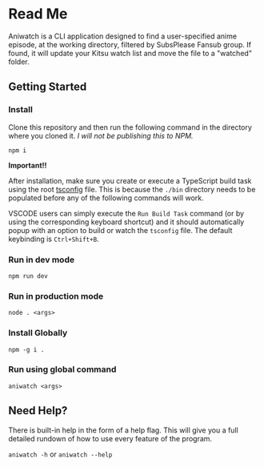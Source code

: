 # Read Me

Aniwatch is a CLI application designed to find a user-specified anime episode, at the working directory, filtered by SubsPlease Fansub group. If found, it will update your Kitsu watch list and move the file to a "watched" folder.

## Getting Started

### Install

Clone this repository and then run the following command in the directory where you cloned it. _I will not be publishing this to NPM._

`npm i`

**Important!!**

After installation, make sure you create or execute a TypeScript build task using the root [tsconfig](/tsconfig.json) file. This is because the `./bin` directory needs to be populated before any of the following commands will work.

VSCODE users can simply execute the `Run Build Task` command (or by using the corresponding keyboard shortcut) and it should automatically popup with an option to build or watch the `tsconfig` file. The default keybinding is `Ctrl+Shift+B`.

### Run in dev mode

`npm run dev`

### Run in production mode

`node . <args>`

### Install Globally

`npm -g i .`

### Run using global command

`aniwatch <args>`

## Need Help?

There is built-in help in the form of a help flag. This will give you a full detailed rundown of how to use every feature of the program.

`aniwatch -h` or `aniwatch --help`
